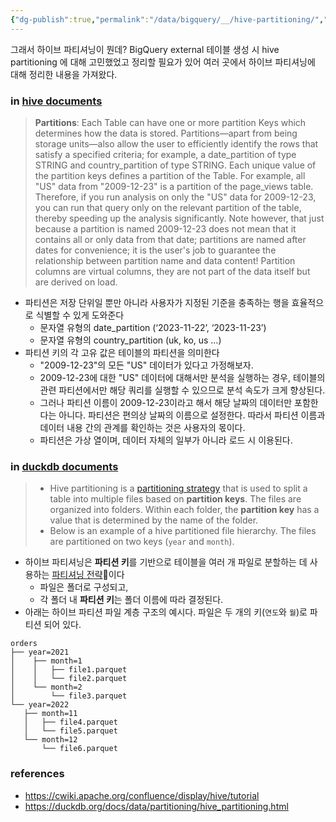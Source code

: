 ```yaml
---
{"dg-publish":true,"permalink":"/data/bigquery/__/hive-partitioning/","tags":["bigquery","partitioning","hive"],"dgHomeLink":true,"dgShowBacklinks":true,"dgShowLocalGraph":true,"dgShowInlineTitle":true,"dgEnableSearch":true,"dgLinkPreview":true,"noteIcon":"","created":"2024-06-30T00:39:32.592+09:00"}
---
```



그래서 하이브 파티셔닝이 뭔데?
BigQuery external 테이블 생성 시 hive partitioning 에 대해 고민했었고 정리할 필요가 있어 여러 곳에서 하이브 파티셔닝에 대해 정리한 내용을 가져왔다.


### in [hive documents](https://cwiki.apache.org/confluence/display/hive/tutorial)


> **Partitions**: Each Table can have one or more partition Keys which determines how the data is stored. Partitions—apart from being storage units—also allow the user to efficiently identify the rows that satisfy a specified criteria; for example, a date_partition of type STRING and country_partition of type STRING. Each unique value of the partition keys defines a partition of the Table. For example, all "US" data from "2009-12-23" is a partition of the page_views table. Therefore, if you run analysis on only the "US" data for 2009-12-23, you can run that query only on the relevant partition of the table, thereby speeding up the analysis significantly. Note however, that just because a partition is named 2009-12-23 does not mean that it contains all or only data from that date; partitions are named after dates for convenience; it is the user's job to guarantee the relationship between partition name and data content! Partition columns are virtual columns, they are not part of the data itself but are derived on load.

- 파티션은 저장 단위일 뿐만 아니라 사용자가 지정된 기준을 충족하는 행을 효율적으로 식별할 수 있게 도와준다
    - 문자열 유형의 date_partition (‘2023-11-22’, ‘2023-11-23’)
    - 문자열 유형의 country_partition (uk, ko, us …)
- 파티션 키의 각 고유 값은 테이블의 파티션을 의미한다
    - "2009-12-23"의 모든 "US" 데이터가 있다고 가정해보자.
    - 2009-12-23에 대한 "US" 데이터에 대해서만 분석을 실행하는 경우, 테이블의 관련 파티션에서만 해당 쿼리를 실행할 수 있으므로 분석 속도가 크게 향상된다.
    - 그러나 파티션 이름이 2009-12-23이라고 해서 해당 날짜의 데이터만 포함한다는 아니다. 파티션은 편의상 날짜의 이름으로 설정한다. 따라서 파티션 이름과 데이터 내용 간의 관계를 확인하는 것은 사용자의 몫이다.
    - 파티션은 가상 열이며, 데이터 자체의 일부가 아니라 로드 시 이용된다.


### in [duckdb documents](https://duckdb.org/docs/data/partitioning/hive_partitioning.html)


> - Hive partitioning is a [partitioning strategy](https://en.wikipedia.org/wiki/Partition_(database)) that is used to split a table into multiple files based on **partition keys**. The files are organized into folders. Within each folder, the **partition key** has a value that is determined by the name of the folder.
> - Below is an example of a hive partitioned file hierarchy. The files are partitioned on two keys (`year` and `month`).

- 하이브 파티셔닝은 **파티션 키**를 기반으로 테이블을 여러 개 파일로 분할하는 데 사용하는 [파티셔닝 전략](https://en.wikipedia.org/wiki/Partition_(데이터베이스))이다
    - 파일은 폴더로 구성되고,
    - 각 폴더 내 **파티션 키**는 폴더 이름에 따라 결정된다.
- 아래는 하이브 파티션 파일 계층 구조의 예시다. 파일은 두 개의 키(`연도`와 `월`)로 파티션 되어 있다.
```
orders
├── year=2021
│    ├── month=1
│    │   ├── file1.parquet
│    │   └── file2.parquet
│    └── month=2
│        └── file3.parquet
└── year=2022
   ├── month=11
   │   ├── file4.parquet
   │   └── file5.parquet
   └── month=12
       └── file6.parquet
```


### references


- https://cwiki.apache.org/confluence/display/hive/tutorial
- https://duckdb.org/docs/data/partitioning/hive_partitioning.html